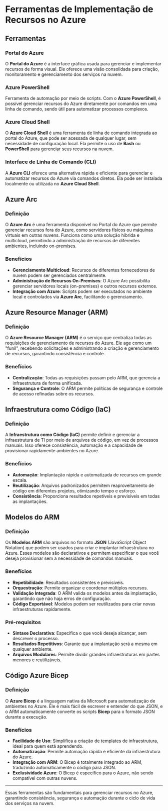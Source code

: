 # Ferramentas de Implementação de Recursos no Azure

## Ferramentas

### Portal do Azure
O **Portal do Azure** é a interface gráfica usada para gerenciar e implementar recursos de forma visual. Ele oferece uma visão consolidada para criação, monitoramento e gerenciamento dos serviços na nuvem.

### Azure PowerShell
Ferramenta de automação por meio de scripts. Com o **Azure PowerShell**, é possível gerenciar recursos do Azure diretamente por comandos em uma linha de comando, sendo útil para automatizar processos complexos.

### Azure Cloud Shell
O **Azure Cloud Shell** é uma ferramenta de linha de comando integrada ao portal do Azure, que pode ser acessada de qualquer lugar, sem necessidade de configuração local. Ela permite o uso de **Bash** ou **PowerShell** para gerenciar seus recursos na nuvem.

### Interface de Linha de Comando (CLI)
A **Azure CLI** oferece uma alternativa rápida e eficiente para gerenciar e automatizar recursos do Azure via comandos diretos. Ela pode ser instalada localmente ou utilizada no **Azure Cloud Shell**.

## Azure Arc

### Definição
O **Azure Arc** é uma ferramenta disponível no Portal do Azure que permite gerenciar recursos fora do Azure, como servidores físicos ou máquinas virtuais em outras nuvens. Funciona como uma solução híbrida e multicloud, permitindo a administração de recursos de diferentes ambientes, incluindo on-premises.

### Benefícios
- **Gerenciamento Multicloud**: Recursos de diferentes fornecedores de nuvem podem ser gerenciados centralmente.
- **Administração de Recursos On-Premises**: O Azure Arc possibilita gerenciar servidores locais (on-premises) e outros recursos externos.
- **Integração com Azure**: Scripts podem ser executados no ambiente local e controlados via **Azure Arc**, facilitando o gerenciamento.

## Azure Resource Manager (ARM)

### Definição
O **Azure Resource Manager (ARM)** é o serviço que centraliza todas as requisições de gerenciamento de recursos do Azure. Ele age como um "funil", recebendo solicitações e administrando a criação e gerenciamento de recursos, garantindo consistência e controle.

### Benefícios
- **Centralização**: Todas as requisições passam pelo ARM, que gerencia a infraestrutura de forma unificada.
- **Segurança e Controle**: O ARM permite políticas de segurança e controle de acesso refinadas sobre os recursos.

## Infraestrutura como Código (IaC)

### Definição
A **Infraestrutura como Código (IaC)** permite definir e gerenciar a infraestrutura de TI por meio de arquivos de código, em vez de processos manuais. Isso oferece consistência, automação e a capacidade de provisionar rapidamente ambientes no Azure.

### Benefícios
- **Automação**: Implantação rápida e automatizada de recursos em grande escala.
- **Reutilização**: Arquivos padronizados permitem reaproveitamento de código em diferentes projetos, otimizando tempo e esforço.
- **Consistência**: Proporciona resultados repetíveis e previsíveis em todas as implantações.

## Modelos do ARM

### Definição
Os **Modelos ARM** são arquivos no formato **JSON** (JavaScript Object Notation) que podem ser usados para criar e implantar infraestrutura no Azure. Esses modelos são declarativos e permitem especificar o que você deseja provisionar sem a necessidade de comandos manuais.

### Benefícios
- **Repetibilidade**: Resultados consistentes e previsíveis.
- **Orquestração**: Permite organizar e coordenar múltiplos recursos.
- **Validação Integrada**: O ARM valida os modelos antes da implantação, garantindo que não haja erros de configuração.
- **Código Exportável**: Modelos podem ser reutilizados para criar novas infraestruturas rapidamente.

### Pré-requisitos
- **Sintaxe Declarativa**: Especifica o que você deseja alcançar, sem descrever o processo.
- **Resultados Repetitivos**: Garante que a implantação será a mesma em qualquer ambiente.
- **Arquivos Modulares**: Permite dividir grandes infraestruturas em partes menores e reutilizáveis.

## Código Azure Bicep

### Definição
O **Azure Bicep** é a linguagem nativa da Microsoft para automatização de ambientes no Azure. Ele é mais fácil de escrever e entender do que JSON, e o ARM automaticamente converte os scripts **Bicep** para o formato JSON durante a execução.

### Benefícios
- **Facilidade de Uso**: Simplifica a criação de templates de infraestrutura, ideal para quem está aprendendo.
- **Automatização**: Permite automação rápida e eficiente da infraestrutura do Azure.
- **Integração com ARM**: O Bicep é totalmente integrado ao ARM, traduzindo automaticamente o código para JSON.
- **Exclusividade Azure**: O Bicep é específico para o Azure, não sendo compatível com outras nuvens.

---

Essas ferramentas são fundamentais para gerenciar recursos no Azure, garantindo consistência, segurança e automação durante o ciclo de vida dos serviços na nuvem.
